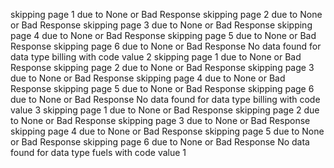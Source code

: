 skipping page 1 due to None or Bad Response
skipping page 2 due to None or Bad Response
skipping page 3 due to None or Bad Response
skipping page 4 due to None or Bad Response
skipping page 5 due to None or Bad Response
skipping page 6 due to None or Bad Response
No data found for data type billing with code value 2
skipping page 1 due to None or Bad Response
skipping page 2 due to None or Bad Response
skipping page 3 due to None or Bad Response
skipping page 4 due to None or Bad Response
skipping page 5 due to None or Bad Response
skipping page 6 due to None or Bad Response
No data found for data type billing with code value 3
skipping page 1 due to None or Bad Response
skipping page 2 due to None or Bad Response
skipping page 3 due to None or Bad Response
skipping page 4 due to None or Bad Response
skipping page 5 due to None or Bad Response
skipping page 6 due to None or Bad Response
No data found for data type fuels with code value 1
